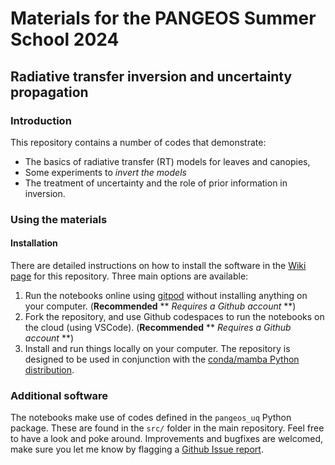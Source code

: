 # Materials for the PANGEOS Summer School 2024
## Radiative transfer inversion and uncertainty propagation

### Introduction

This repository contains a number of codes that demonstrate:
* The basics of radiative transfer (RT) models for leaves and canopies,
* Some experiments to *invert the models*
* The treatment of uncertainty and the role of prior information in inversion.

### Using the materials

#### Installation

There are detailed instructions on how to install the software in the [Wiki page](https://github.com/jgomezdans/pangeos_uq/wiki) for this repository. Three main options are available:
1. Run the notebooks online using [gitpod](https://gitpod.io/#https://github.com/jgomezdans/pangeos_uq/) without installing anything on your computer. (**Recommended** ** *Requires a Github account* **)
2. Fork the repository, and use Github codespaces to run the notebooks on the cloud (using VSCode). (**Recommended** ** *Requires a Github account* **)
3. Install and run things locally on your computer. The repository is designed to be used in conjunction with the [conda/mamba Python distribution]().


### Additional software
The notebooks make use of codes defined in the `pangeos_uq` Python package. These are found in the `src/` folder in the main repository. Feel free to have a look and poke around. Improvements and bugfixes are welcomed, make sure you let me know by flagging a [Github Issue report]().